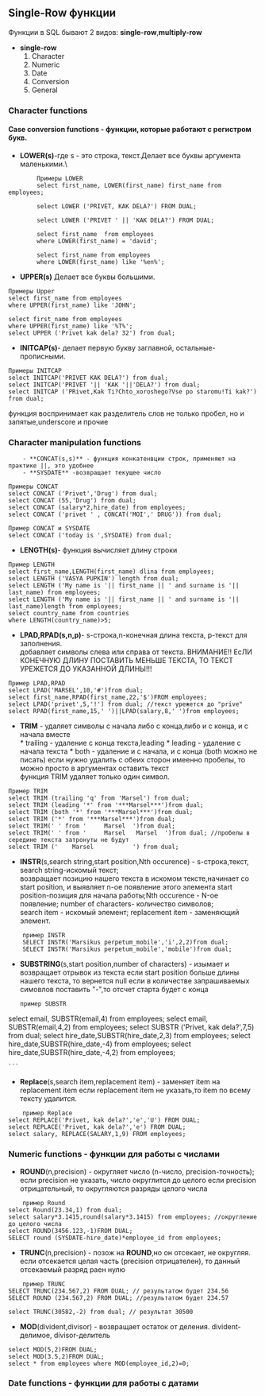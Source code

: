 ## Single-Row функции
Функции в SQL бывают 2 видов: **single-row**,**multiply-row**
- **single-row**
	1. Character
	2. Numeric
	3. Date
	4. Conversion
	5. General

### Character functions
#### **Case conversion functions** - функции, которые работают с регистром букв.

   - **LOWER(s)**-где s - это строка, текст.Делает все буквы аргумента маленькими.\
```
        Примеры LOWER
        select first_name, LOWER(first_name) first_name from employees;

        select LOWER ('PRIVET, KAK DELA?') FROM DUAL;

        select LOWER ('PRIVET ' || 'KAK DELA?') FROM DUAL;

        select first_name  from employees 
        where LOWER(first_name) = 'david';

        select first_name from employees
        where LOWER(first_name) like '%en%';
```
   - **UPPER(s)** Делает все буквы большими.

``` 
Примеры Upper
select first_name from employees
where UPPER(first_name) like 'JOHN';

select first_name from employees
where UPPER(first_name) like '%T%';
select UPPER ('Privet kak dela? 32') from dual;
```
   - **INITCAP(s)**- делает первую букву заглавной, остальные- прописными.
```
Примеры INITCAP
select INITCAP('PRIVET KAK DELA?') from dual;
select INITCAP('PRIVET '|| 'KAK '||'DELA?') from dual;
select INITCAP ('PRivet,Kak Ti?Chto_xoroshego?Vse po staromu!Ti kak?') from dual;
```
функция воспринимает как разделитель слов не только пробел, но и запятые,underscore и прочие

### **Character manipulation functions** 
    
		- **CONCAT(s,s)** - функция конкатенвции строк, применяют на практике ||, это удобнее
		- **SYSDATE** -возвращает текущее число
```
Примеры CONCAT
select CONCAT ('Privet','Drug') from dual;
select CONCAT (55,'Drug') from dual;
select CONCAT (salary*2,hire_date) from employees;
select CONCAT ('privet ' , CONCAT('MOI',' DRUG')) from dual;

Пример CONCAT и SYSDATE
select CONCAT ('today is ',SYSDATE) from dual;

```
- **LENGTH(s)**- функция вычисляет длину строки
```
Пример LENGTH
select first_name,LENGTH(first_name) dlina from employees;
select LENGTH ('VASYA PUPKIN') length from dual;
select LENGTH ('My name is '|| first_name || ' and surname is '|| last_name) from employees;
select LENGTH ('My name is '|| first_name || ' and surname is '|| last_name)length from employees;
select country_name from countries 
where LENGTH(country_name)>5;
```
- **LPAD,RPAD(s,n,p)**- s-строка,n-конечная длина текста, p-текст для заполнения.\
	добавляет символы слева или справа от текста.
	ВНИМАНИЕ!! ЕсЛИ КОНЕЧНУЮ ДЛИНУ ПОСТАВИТЬ МЕНЬШЕ ТЕКСТА, ТО ТЕКСТ УРЕЖЕТСЯ ДО УКАЗАННОЙ ДЛИНЫ!!! 
```	
Пример LPAD,RPAD
select LPAD('MARSEL',10,'#')from dual;
select first_name,RPAD(first_name,22,'$')FROM employees;
select LPAD('privet',5,'!') from dual; //текст урежется до "prive"
select RPAD(first_name,15,' ')||LPAD(salary,8,' ')from employees;
```
- **TRIM** - удаляет символы с начала либо с конца,либо и с конца, и с начала вместе\
       		* trailing - удаление с конца текста,leading
       		* leading - удаление с начала текста
       		* both - удаление и с начала, и с конца (both можно не писать)
    если нужно удалить с обеих сторон имеенно пробелы, то можно просто в аргументах оставить текст\
    функция TRIM удаляет только один символ.
     
```	
Пример TRIM
select TRIM (trailing 'q' from 'Marsel') from dual;
select TRIM (leading '*' from '***Marsel***')from dual;
select TRIM (both '*' from '***Marsel***')from dual;
select TRIM ('*' from '***Marsel***')from dual;
select TRIM(' ' from '     Marsel  ')from dual;
select TRIM(' ' from '     Marsel   Marsel  ')from dual; //пробелы в середине текста затронуты не будут
select TRIM ('    Marsel           ') from dual;

```

- **INSTR**(s,search string,start position,Nth occurence) - s-строка,текст, search string-искомый текст;\
    возвращает позицию нашего текста в искомом тексте,начинает со start position, и выявляет n-ое появление этого элемента
	start position-позиция для начала работы;Nth occurence - N-ое появление; number of characters- количество символов;\
	search item - искомый элемент; replacement item - заменяющий элемент.
```
	пример INSTR
	SELECT INSTR('Marsikus perpetum_mobile','i',2,2)from dual;
	SELECT INSTR('Marsikus perpetum_mobile','mobile')from dual;
```

- **SUBSTRING**(s,start position,number of characters) - изымает и возвращает отрывок из текста
	если start position больше длины нашего текста, то вернется null
	если в количестве запрашиваемых симовлов поставить "-",то отсчет старта будет с конца
	```
	пример SUBSTR
select email, SUBSTR(email,4) from employees;
select email, SUBSTR(email,4,2) from employees;
select SUBSTR ('Privet, kak dela?',7,5) from dual;
select hire_date,SUBSTR(hire_date,2,3) from employees;
select hire_date,SUBSTR(hire_date,-4) from employees;
select hire_date,SUBSTR(hire_date,-4,2) from employees;


	```
- **Replace**(s,search item,replacement item) -	заменяет item на replacement item
	если replacement item не указать,то item по всему тексту удалится.
```
	пример Replace
select REPLACE('Privet, kak dela?','e','U') FROM DUAL;
select REPLACE('Privet, kak dela?','e') FROM DUAL;
select salary, REPLACE(SALARY,1,9) FROM employees;
```
### **Numeric functions** -  функции для работы с числами

- **ROUND**(n,precision) - округляет число (n-число, precision-точность);
	если precision не указать, число округлится до целого
	если precision отрицательный, то округляются разряды целого числа
```
	пример Round
select Round(23.34,1) from dual;
select salary*3.1415,round(salary*3.1415) from employees; //округление до целого числа
select ROUND(3456.123,-1)FROM DUAL;
SELECT round (SYSDATE-hire_date)*employee_id from employees;
```
- **TRUNC**(n,precision) - позож на **ROUND**,но он отсекает, не округляя.
	если отсекается целая часть (precision отрицателен), то данный отсекаемый разряд раен нулю
```
	пример TRUNC
SELECT TRUNC(234.567,2) FROM DUAL; // результатом будет 234.56
SELECT ROUND (234.567,2) FROM DUAL; //результатом будет 234.57

select TRUNC(30582,-2) from dual; // результат 30500
```
- **MOD**(divident,divisor) - возвращает остаток от деления. divident-делимое, divisor-делитель
```
select MOD(5,2)FROM DUAL;
select MOD(3.5,2)FROM DUAL;
select * from employees where MOD(employee_id,2)=0;
```

### Date functions - функции для работы с датами



